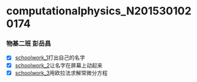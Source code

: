 # computationalphysics_N2015301020174
### 物基二班 彭岳昌
- [x] [schoolwork_1](https://github.com/pycll/computationalphysics_N2015301020174/blob/master/schoolwork_1.py)打出自己的名字
- [x] [schoolwork_2](https://github.com/pycll/computationalphysics_N2015301020174/blob/master/schoolwork_2.py)让名字在屏幕上动起来
- [x] [schoolwork_3](https://github.com/pycll/computationalphysics_N2015301020174/tree/master/schoolwork_3)用欧拉法求解常微分方程
